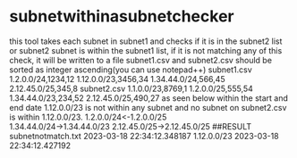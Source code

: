 # subnetwithinasubnetchecker
this tool takes each subnet in subnet1 and checks if it is in the subnet2 list or subnet2 subnet is within the subnet1 list, if it is not matching any of this check, it will be written to a file 
subnet1.csv and subnet2.csv should be sorted as integer ascending(you can use notepad++) 
subnet1.csv 
1.2.0.0/24,1234,12
1.12.0.0/23,3456,34
1.34.44.0/24,566,45
2.12.45.0/25,345,8
subnet2.csv
1.1.0.0/23,8769,1
1.2.0.0/25,555,54
1.34.44.0/23,234,52
2.12.45.0/25,490,27
as seen below within the start and end date 1.12.0.0/23 is not within any subnet and no subnet on subnet2.csv is within 1.12.0.0/23.
1.2.0.0/24<-1.2.0.0/25   
1.34.44.0/24->1.34.44.0/23
2.12.45.0/25->2.12.45.0/25
##RESULT 
subnetnotmatch.txt
2023-03-18 22:34:12.348187
1.12.0.0/23
2023-03-18 22:34:12.427192 
